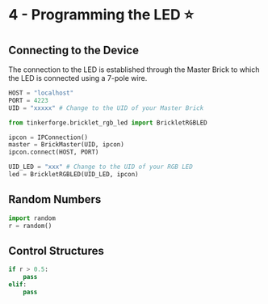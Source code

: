 # 4 - Programming the LED ⭐

## Connecting to the Device

The connection to the LED is established through the Master Brick to which the LED is connected using a 7-pole wire.

```python
HOST = "localhost"
PORT = 4223
UID = "xxxxx" # Change to the UID of your Master Brick

from tinkerforge.bricklet_rgb_led import BrickletRGBLED

ipcon = IPConnection()
master = BrickMaster(UID, ipcon)
ipcon.connect(HOST, PORT)

UID_LED = "xxx" # Change to the UID of your RGB LED
led = BrickletRGBLED(UID_LED, ipcon)
```

## Random Numbers

```python
import random
r = random()
```

## Control Structures

```python
if r > 0.5:
    pass
elif:
    pass
```
